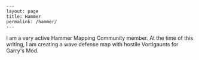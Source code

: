     ---
    layout: page
    title: Hammer
    permalink: /hammer/
    ---
I am a very  active Hammer Mapping Community member. At the time of this writing,
I am creating a wave defense map with hostile Vortigaunts for Garry's Mod.
